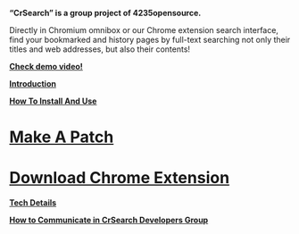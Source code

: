 <strong>“CrSearch”  is a group project of 4235opensource. </strong>


Directly in Chromium omnibox or our Chrome extension search interface, find your  bookmarked and history pages by full-text searching not only their titles and web addresses, but also their contents!


**[Check demo video!](https://www.youtube.com/watch?v=PqFm2D4wH9A&feature=youtu.be)**

**[Introduction](https://code.google.com/p/4235opensource/wiki/CrSearch_Opensource_Project_Documentation#Introduction)**

**[How To Install And Use](https://code.google.com/p/4235opensource/wiki/CrSearch_Opensource_Project_Documentation#For_Users:_Install_&_User_Instructions)**<br>
# <a href='https://code.google.com/p/4235opensource/wiki/CrSearch_Opensource_Project_Documentation#How_to_install'>Make A Patch</a>  <br>
# <a href='https://code.google.com/p/4235opensource/wiki/CrSearch_Opensource_Project_Documentation#3._Download_from_Chrome_app_store'>Download Chrome Extension</a><br>



<b><a href='https://code.google.com/p/4235opensource/wiki/CrSearch_Opensource_Project_Documentation#Technical_Implementation_Details'>Tech Details</a></b>

<b><a href='https://code.google.com/p/4235opensource/wiki/CrSearch_Opensource_Project_Documentation#How_to_Communicate'>How to Communicate in CrSearch Developers Group</a></b>

